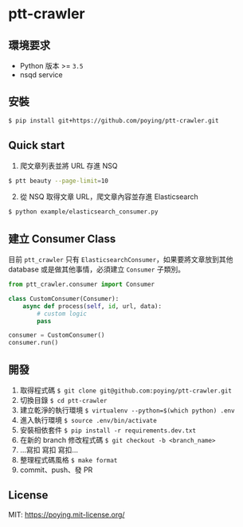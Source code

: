 ptt-crawler
===========

## 環境要求

* Python 版本 >= `3.5`
* nsqd service

## 安裝

```bash
$ pip install git+https://github.com/poying/ptt-crawler.git
```

## Quick start

1. 爬文章列表並將 URL 存進 NSQ

```bash
$ ptt beauty --page-limit=10
```

2. 從 NSQ 取得文章 URL，爬文章內容並存進 Elasticsearch

```bash
$ python example/elasticsearch_consumer.py
```

## 建立 Consumer Class

目前 `ptt_crawler` 只有 `ElasticsearchConsumer`，如果要將文章放到其他 database 或是做其他事情，必須建立 `Consumer` 子類別。

```python
from ptt_crawler.consumer import Consumer

class CustomConsumer(Consumer):
    async def process(self, id, url, data):
        # custom logic
        pass

consumer = CustomConsumer()
consumer.run()
```

## 開發

1. 取得程式碼 `$ git clone git@github.com:poying/ptt-crawler.git`
2. 切換目錄 `$ cd ptt-crawler`
3. 建立乾淨的執行環境 `$ virtualenv --python=$(which python) .env`
4. 進入執行環境 `$ source .env/bin/activate`
5. 安裝相依套件 `$ pip install -r requirements.dev.txt`
6. 在新的 branch 修改程式碼 `$ git checkout -b <branch_name>`
7. ...寫扣 寫扣 寫扣...
8. 整理程式碼風格 `$ make format`
9. commit、push、發 PR

## License

MIT: https://poying.mit-license.org/
